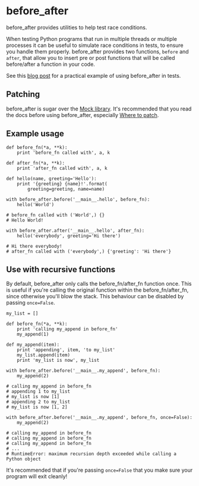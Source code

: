 # before_after
before_after provides utilities to help test race conditions.

When testing Python programs that run in multiple threads or multiple processes it can be useful to simulate race conditions in tests, to ensure you handle them properly. before_after provides two functions, `before` and `after`, that allow you to insert pre or post functions that will be called before/after a function in your code.

See this [blog post](http://www.oreills.co.uk/2015/03/01/testing-race-conditions-in-python.html) for a practical example of using before_after in tests.

## Patching

before_after is sugar over the [Mock library](http://www.voidspace.org.uk/python/mock/). It's recommended that you read the docs before using before_after, especially [Where to patch](http://www.voidspace.org.uk/python/mock/patch.html#where-to-patch).

## Example usage

    def before_fn(*a, **k):
        print 'before_fn called with', a, k

    def after_fn(*a, **k):
        print 'after_fn called with', a, k

    def hello(name, greeting='Hello'):
        print '{greeting} {name}!'.format(
            greeting=greeting, name=name)

    with before_after.before('__main__.hello', before_fn):
        hello('World')

    # before_fn called with ('World',) {}
    # Hello World!

    with before_after.after('__main__.hello', after_fn):
        hello('everybody', greeting='Hi there')

    # Hi there everybody!
    # after_fn called with ('everybody',) {'greeting': 'Hi there'}

## Use with recursive functions

By default, before_after only calls the before_fn/after_fn function once. This is useful if you're calling the original function within the before_fn/after_fn, since otherwise you'll blow the stack. This behaviour can be disabled by passing `once=False`.

    my_list = []

    def before_fn(*a, **k):
        print 'calling my_append in before_fn'
        my_append(1)

    def my_append(item):
        print 'appending', item, 'to my_list'
        my_list.append(item)
        print 'my_list is now', my_list

    with before_after.before('__main__.my_append', before_fn):
        my_append(2)

    # calling my_append in before_fn
    # appending 1 to my_list
    # my_list is now [1]
    # appending 2 to my_list
    # my_list is now [1, 2]

    with before_after.before('__main__.my_append', before_fn, once=False):
        my_append(2)

    # calling my_append in before_fn
    # calling my_append in before_fn
    # calling my_append in before_fn
    # ...
    # RuntimeError: maximum recursion depth exceeded while calling a Python object

It's recommended that if you're passing `once=False` that you make sure your program will exit cleanly!
